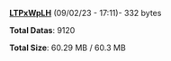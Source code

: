 [**LTPxWpLH**](/data/LTPxWpLH.txt) (09/02/23 - 17:11)- 332 bytes

**Total Datas**: 9120

**Total Size**: 60.29 MB / 60.3 MB